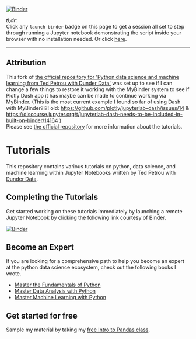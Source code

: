[![Binder](https://mybinder.org/badge_logo.svg)](https://mybinder.org/v2/gh/fomightez/DashfromDunder/master?urlpath=%2Flab%2Ftree%2FVisualization%20Tutorials%2FInteractive%20Analytics%20Dashboard%20with%20Dash%20by%20Plotly%2FMinimal_Example_of_Dash_App_on_MyBinder_July2024.ipynb)

*tl;dr:*  
Click any `launch binder` badge on this page to get a session all set to step through running a Jupyter notebook demonstrating the script inside your browser with no installation needed. Or click [here](https://mybinder.org/v2/gh/fomightez/DashfromDunder/master?urlpath=%2Flab%2Ftree%2FVisualization%20Tutorials%2FInteractive%20Analytics%20Dashboard%20with%20Dash%20by%20Plotly%2FMinimal_Example_of_Dash_App_on_MyBinder_July2024.ipynb).

---------------
Attribution
----------
This fork of [the official repository for 'Python data science and machine learning from Ted Petrou with Dunder Data'](https://github.com/DunderData/Tutorials) was set up to see if I can change a few things to restore it working with the MyBinder system to see if Plotly Dash app it has maybe can be made to continue working via MyBinder. (This is the most current example I found so far of using Dash with MyBinder?!?! old: https://github.com/plotly/jupyterlab-dash/issues/14 & https://discourse.jupyter.org/t/jupyterlab-dash-needs-to-be-included-in-built-on-binder/14164 )  
Please see [the official repository](https://github.com/DunderData/Tutorials) for more information about the tutorials.  


# Tutorials

This repository contains various tutorials on python, data science, and machine learning within Jupyter Notebooks written by Ted Petrou with [Dunder Data][0].

## Completing the Tutorials

Get started working on these tutorials immediately by launching a remote Jupyter Notebook by clicking the following link courtesy of Binder.

[![Binder](https://mybinder.org/badge_logo.svg)](https://mybinder.org/v2/gh/fomightez/DashfromDunder/master?urlpath=%2Flab%2Ftree%2FVisualization%20Tutorials%2FInteractive%20Analytics%20Dashboard%20with%20Dash%20by%20Plotly%2FMinimal_Example_of_Dash_App_on_MyBinder_July2024.ipynb)

## Become an Expert

If you are looking for a comprehensive path to help you become an expert at the python data science ecosystem, check out the following books I wrote.

* [Master the Fundamentals of Python][1]
* [Master Data Analysis with Python][2]
* [Master Machine Learning with Python][3]

## Get started for free

Sample my material by taking my [free Intro to Pandas class][4].

[0]: https://dunderdata.com
[1]: https://www.dunderdata.com/master-the-fundamentals-of-python
[2]: https://www.dunderdata.com/master-data-analysis-with-python
[3]: https://www.dunderdata.com/master-machine-learning-with-python
[4]: https://www.dunderdata.com/intro-to-pandas
